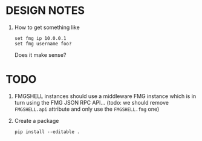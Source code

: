 # DESIGN NOTES
1. How to get something like

   ```
   set fmg ip 10.0.0.1
   set fmg username foo?
   ```

   Does it make sense?

# TODO
1. FMGSHELL instances should use a middleware FMG instance which is in turn
   using the FMG JSON RPC API... (todo: we should remove ``FMGSHELL.api``
   attribute and only use the ``FMGSHELL.fmg`` one)   

2. Create a package 

   ```
   pip install --editable .
   ```
